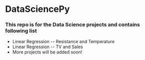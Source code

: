 # DataSciencePy
### This repo is for the Data Science projects and contains following list

* Linear Regression -- Resistance and Temperature 
* Linear Regression -- TV and Sales
* More projects will be added soon!

